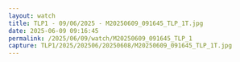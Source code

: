 ```yaml
---
layout: watch
title: TLP1 - 09/06/2025 - M20250609_091645_TLP_1T.jpg
date: 2025-06-09 09:16:45
permalink: /2025/06/09/watch/M20250609_091645_TLP_1
capture: TLP1/2025/202506/20250608/M20250609_091645_TLP_1T.jpg
---
```

